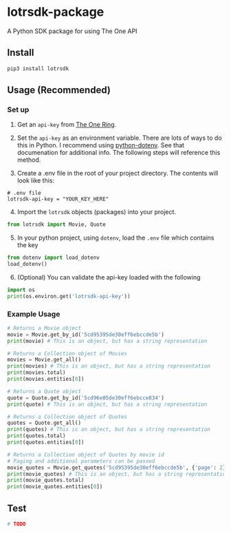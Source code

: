 # lotrsdk-package
A Python SDK package for using The One API

## Install

```bash
pip3 install lotrsdk
```

## Usage (Recommended)
### Set up
1. Get an `api-key` from [The One Ring](https://the-one-api.dev/).

2. Set the `api-key` as an environment variable. There are lots of ways to do this in Python. I recommend using [python-dotenv](https://pypi.org/project/python-dotenv/). See that documenation for additional info. The following steps will reference this method.

3. Create a .env file in the root of your project directory. The contents will look like this:
```
# .env file
lotrsdk-api-key = "YOUR_KEY_HERE"
```
4. Import the `lotrsdk` objects (packages) into your project.
```py
from lotrsdk import Movie, Quote
```
5. In your python project, using `dotenv`, load the `.env` file which contains the key
```py
from dotenv import load_dotenv
load_dotenv()
```
6. (Optional) You can validate the api-key loaded with the following
```py
import os
print(os.environ.get('lotrsdk-api-key'))
```

### Example Usage
```py
# Returns a Movie object
movie = Movie.get_by_id('5cd95395de30eff6ebccde5b')
print(movie) # This is an object, but has a string representation

# Returns a Collection object of Movies
movies = Movie.get_all()
print(movies) # This is an object, but has a string representation
print(movies.total)
print(movies.entities[0])

# Returns a Quote object
quote = Quote.get_by_id('5cd96e05de30eff6ebcce834')
print(quote) # This is an object, but has a string representation

# Returns a Collection object of Quotes
quotes = Quote.get_all()
print(quotes) # This is an object, but has a string representation
print(quotes.total)
print(quotes.entities[0])

# Returns a Collection object of Quotes by movie id
# Paging and additional parameters can be passed
movie_quotes = Movie.get_quotes('5cd95395de30eff6ebccde5b', {'page': 2})
print(movie_quotes) # This is an object, but has a string representation
print(movie_quotes.total)
print(movie_quotes.entities[0])
```

## Test
```py
# TODO
```